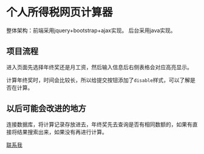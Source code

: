 # 个人所得税网页计算器
整体架构：前端采用jquery+bootstrap+ajax实现。
后台采用java实现。

## 项目流程
进入页面先选择年终奖还是月工资，然后输入信息后右侧表格会对应高亮显示。

计算年终奖时，时间会比较长，所以给提交按钮添加了`disable`样式，可以了解是否在计算。

## 以后可能会改进的地方
连接数据库，将计算记录存放进去，年终奖先去查询是否有相同数额的，如果有直接将结果搜索出来，如果没有再进行计算。

<a href="mailto:ytulnj@163.com">联系我</a>

